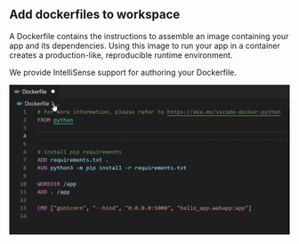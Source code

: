 ## Add dockerfiles to workspace
A Dockerfile contains the instructions to assemble an image containing your app and its dependencies. Using this image to run your app in a container creates a production-like, reproducible runtime environment.

We provide IntelliSense support for authoring your Dockerfile.

![Add Dockerfile to Workspace GIF](1g-addDockerFiles.gif)

